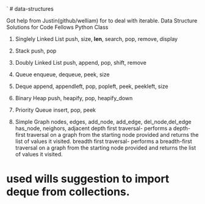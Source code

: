 `   # data-structures

Got help from Justin(github/welliam) for to deal with iterable. 
Data Structure Solutions for Code Fellows Python Class

1. Singlely Linked List
push, size, __len__, search, pop, remove, display

2. Stack
push, pop

3. Doubly Linked List
push, append, pop, shift, remove

4. Queue
enqueue, dequeue, peek, size

5. Deque
append, appendleft, pop, popleft, peek, peekleft, size

6. Binary Heap
push, heapify, pop, heapify_down

7. Priority Queue
insert, pop, peek

8. Simple Graph
nodes, edges, add_node, add_edge, del_node,del_edge
has_node, neighors, adjacent
depth first traversal- performs a depth-first traversal on a graph from the starting node provided and returns the list of values it visited.
breadth first traversal- performs a breadth-first traversal on a graph from the starting node provided and returns the list of values it visited.
# used wills suggestion to import deque from collections.

